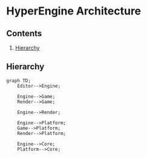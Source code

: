 # HyperEngine Architecture

## Contents

1. [Hierarchy](#hierarchy)

## Hierarchy

```mermaid
graph TD;
    Editor-->Engine;

    Engine-->Game;
    Render-->Game;

    Engine-->Render;

    Engine-->Platform;
    Game-->Platform;
    Render-->Platform;

    Engine-->Core;
    Platform-->Core;
```
